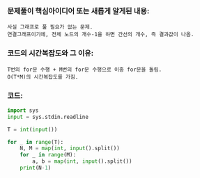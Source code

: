 ### 문제풀이 핵심아이디어 또는 새롭게 알게된 내용: 
    사실 그래프로 풀 필요가 없는 문제.
    연결그래프이기에, 전체 노드의 개수-1을 하면 간선의 개수, 즉 결과값이 나옴.
    
### 코드의 시간복잡도와 그 이유:
    T번의 for문 수행 + M번의 for문 수행으로 이중 for문을 돌림.
    O(T*M)의 시간복잡도를 가짐.

### 코드:
```python
import sys
input = sys.stdin.readline

T = int(input())

for _ in range(T):
    N, M = map(int, input().split())
    for _ in range(M):
        a, b = map(int, input().split())
    print(N-1)
```
